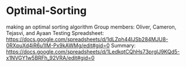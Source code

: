 # Optimal-Sorting
making an optimal sorting algorithm
Group members: Oliver, Cameron, Tejasvi, and Ayaan
Testing Spreadsheet: https://docs.google.com/spreadsheets/d/1dLZph44IJSb284MJU8-0RXpuXd4iR6u1IM-Px9kAWMg/edit#gid=0
Summary: https://docs.google.com/spreadsheets/d/1LedkqtCQhHs73prglJ9KQd5-x1NVGY1w5BRFh_92VRA/edit#gid=0

